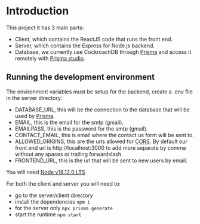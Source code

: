 # Introduction

This project it has 3 main parts:

- Client, which contains the ReactJS code that runs the front end.
- Server, which contains the Express for Node.js backend.
- Database, we currently use CockroachDB through [Prisma](https://www.prisma.io/) and access it remotely with [Prisma studio](https://www.prisma.io/studio). 

## Running the development environment

The environment variables must be setup for the backend, create a .env file in the server directory:

- DATABASE_URL, this will be the connection to the database that will be used by [Prisma](https://www.prisma.io/docs/getting-started/setup-prisma/add-to-existing-project/relational-databases/connect-your-database-node-cockroachdb).
- EMAIL, this is the email for the smtp (gmail).
- EMAILPASS, this is the password for the smtp (gmail).
- CONTACT_EMAIL, this is email where the contact us form will be sent to.
- ALLOWED_ORIGINS, this are the urls allowed for [CORS](https://en.wikipedia.org/wiki/Cross-origin_resource_sharing). By default our front end url is http://localhost:3000 to add more separate by comma without any spaces or trailing forwardslash.
- FRONTEND_URL, this is the url that will be sent to new users by email.




You will need [Node v18.12.0 LTS](https://nodejs.org/en/download)

For both the client and server you will need to:

- go to the server/client directory
- install the dependencies `npm i `
- for the server only `npx prisma generate`
- start the runtime `npm start`